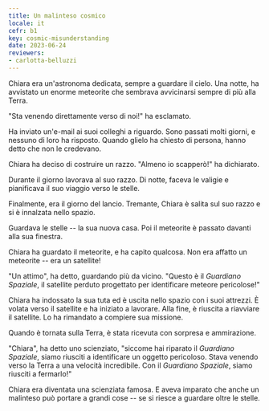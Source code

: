 ```yaml
---
title: Un malinteso cosmico
locale: it
cefr: b1
key: cosmic-misunderstanding
date: 2023-06-24
reviewers:
- carlotta-belluzzi
---
```


Chiara era un'astronoma dedicata, sempre a guardare il cielo. Una notte, ha avvistato un enorme meteorite che sembrava avvicinarsi sempre di più alla Terra.

"Sta venendo direttamente verso di noi!" ha esclamato.

Ha inviato un'e-mail ai suoi colleghi a riguardo. Sono passati molti giorni, e nessuno di loro ha risposto. Quando glielo ha chiesto di persona, hanno detto che non le credevano.

Chiara ha deciso di costruire un razzo. "Almeno io scapperò!" ha dichiarato.

Durante il giorno lavorava al suo razzo. Di notte, faceva le valigie e pianificava il suo viaggio verso le stelle.

Finalmente, era il giorno del lancio. Tremante, Chiara è salita sul suo razzo e si è innalzata nello spazio.

Guardava le stelle -- la sua nuova casa. Poi il meteorite è passato davanti alla sua finestra.

Chiara ha guardato il meteorite, e ha capito qualcosa. Non era affatto un meteorite -- era un satellite!

"Un attimo", ha detto, guardando più da vicino. "Questo è il *Guardiano Spaziale*, il satellite perduto progettato per identificare meteore pericolose!"

Chiara ha indossato la sua tuta ed è uscita nello spazio con i suoi attrezzi. È volata verso il satellite e ha iniziato a lavorare. Alla fine, è riuscita a riavviare il satellite. Lo ha rimandato a compiere sua missione.

Quando è tornata sulla Terra, è stata ricevuta con sorpresa e ammirazione.

"Chiara", ha detto uno scienziato, "siccome hai riparato il *Guardiano Spaziale*, siamo riusciti a identificare un oggetto pericoloso. Stava venendo verso la Terra a una velocità incredibile. Con il *Guardiano Spaziale*, siamo riusciti a fermarlo!"

Chiara era diventata una scienziata famosa. E aveva imparato che anche un malinteso può portare a grandi cose -- se si riesce a guardare oltre le stelle.